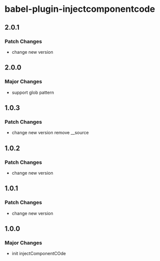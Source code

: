 # babel-plugin-injectcomponentcode

## 2.0.1

### Patch Changes

-   change new version

## 2.0.0

### Major Changes

-   support glob pattern

## 1.0.3

### Patch Changes

-   change new version remove \_\_source

## 1.0.2

### Patch Changes

-   change new version

## 1.0.1

### Patch Changes

-   change new version

## 1.0.0

### Major Changes

-   init injectComponentCOde

